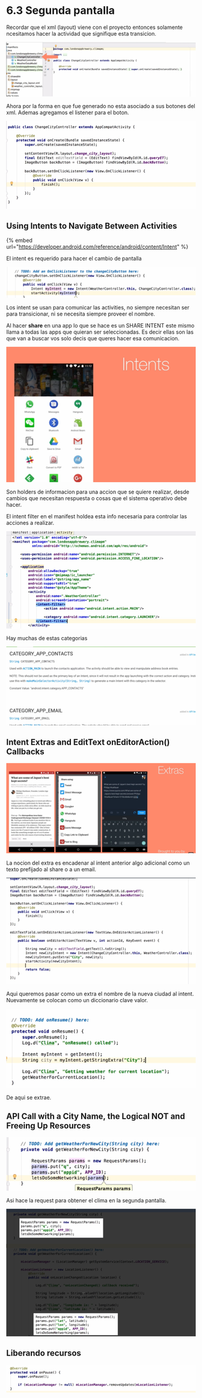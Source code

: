 # 6.3 Segunda pantalla

Recordar que el xml \(layout\) viene con el proyecto entonces solamente ncesitamos hacer la actividad que signifique esta transicion.

![](../../.gitbook/assets/imagen%20%28856%29.png)

Ahora por la forma en que fue generado no esta asociado a sus botones del xml. Ademas agregamos el listener para el boton.

![](../../.gitbook/assets/imagen%20%28848%29.png)

## Using Intents to Navigate Between Activities

{% embed url="https://developer.android.com/reference/android/content/Intent" %}

El intent es requerido para hacer el cambio de pantalla

![](../../.gitbook/assets/imagen%20%28878%29.png)

Los intent se usan para comunicar las activities, no siempre necesitan ser para transicionar, ni se necesita siempre proveer el nombre.

Al hacer **share** en una app lo que se hace es un SHARE INTENT este mismo llama a todas las apps que quieran ser seleccionadas. Es decir ellas son las que van a buscar vos solo decis que queres hacer esa comunicacion.

![](../../.gitbook/assets/imagen%20%28851%29.png)

Son holders de informacion para una accion que se quiere realizar, desde cambios que necesitan respuesta o cosas que el sistema operativo debe hacer.

El intent filter en el manifest holdea esta info necesaria para controlar las acciones a realizar.

![](../../.gitbook/assets/imagen%20%28844%29.png)



Hay muchas de estas categorias

![](../../.gitbook/assets/imagen%20%28859%29.png)

## Intent Extras and EditText onEditorAction\(\) Callbacks

![](../../.gitbook/assets/imagen%20%28835%29.png)

La nocion del extra es encadenar al intent anterior algo adicional como un texto prefijado al share o a un email.

![](../../.gitbook/assets/imagen%20%28834%29.png)

Aqui queremos pasar como un extra el nombre de la nueva ciudad al intent. Nuevamente se colocan como un diccionario clave valor.

![](../../.gitbook/assets/imagen%20%28829%29.png)

De aqui se extrae.

## API Call with a City Name, the Logical NOT and Freeing Up Resources

![](../../.gitbook/assets/imagen%20%28836%29.png)

Asi hace la request para obtener el clima en la segunda pantalla.

![](../../.gitbook/assets/imagen%20%28871%29.png)

## Liberando recursos

![](../../.gitbook/assets/imagen%20%28830%29.png)



